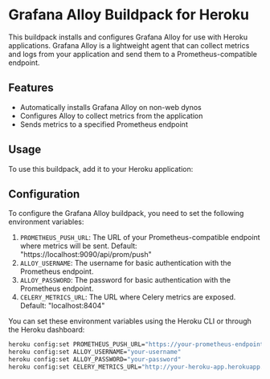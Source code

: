 # Grafana Alloy Buildpack for Heroku

This buildpack installs and configures Grafana Alloy for use with Heroku applications. Grafana Alloy is a lightweight agent that can collect metrics and logs from your application and send them to a Prometheus-compatible endpoint.

## Features

- Automatically installs Grafana Alloy on non-web dynos
- Configures Alloy to collect metrics from the application
- Sends metrics to a specified Prometheus endpoint

## Usage

To use this buildpack, add it to your Heroku application:

## Configuration

To configure the Grafana Alloy buildpack, you need to set the following environment variables:

1. `PROMETHEUS_PUSH_URL`: The URL of your Prometheus-compatible endpoint where metrics will be sent. Default: "https://localhost:9090/api/prom/push"
2. `ALLOY_USERNAME`: The username for basic authentication with the Prometheus endpoint.
3. `ALLOY_PASSWORD`: The password for basic authentication with the Prometheus endpoint.
4. `CELERY_METRICS_URL`: The URL where Celery metrics are exposed. Default: "localhost:8404"

You can set these environment variables using the Heroku CLI or through the Heroku dashboard:

```bash
heroku config:set PROMETHEUS_PUSH_URL="https://your-prometheus-endpoint/api/prom/push"
heroku config:set ALLOY_USERNAME="your-username"
heroku config:set ALLOY_PASSWORD="your-password"
heroku config:set CELERY_METRICS_URL="http://your-heroku-app.herokuapp.com/metrics"
```


